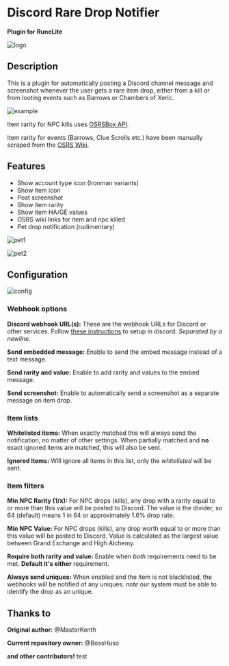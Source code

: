 # Discord Rare Drop Notifier
__Plugin for RuneLite__

![logo](readme-resources/logo.png)

## Description
This is a plugin for automatically posting a Discord channel message and screenshot whenever the user gets a rare item drop, either from a kill or from looting events such as Barrows or Chambers of Xeric.

![example](readme-resources/example.png)

Item rarity for NPC kills uses [OSRSBox API](https://api.osrsbox.com/index.html). 

Item rarity for events (Barrows, Clue Scrolls etc.) have been manually scraped from the [OSRS Wiki](https://oldschool.runescape.wiki/).

## Features
* Show account type icon (Ironman variants)
* Show item icon
* Post screenshot
* Show item rarity
* Show item HA/GE values
* OSRS wiki links for item and npc killed
* Pet drop notification (rudimentary)

![pet1](readme-resources/pet1.png)

![pet2](readme-resources/pet2.png)

## Configuration

![config](readme-resources/config.png)

### Webhook options

**Discord webhook URL(s):** These are the webhook URLs for Discord or other services. 
Follow [these instructions](https://support.discord.com/hc/en-us/articles/228383668-Intro-to-Webhooks) to setup in discord.
*Separated by a newline.*

**Send embedded message:** Enable to send the embed message instead of a text message.

**Send rarity and value:** Enable to add rarity and values to the embed message.

**Send screenshot:** Enable to automatically send a screenshot as a separate message on item drop.

### Item lists

**Whitelisted items:** When exactly matched this will always send the notification, no matter of other settings. When partially matched and **no** exact ignored items are matched, this will also be sent.

**Ignored items:** Will ignore all items in this list, only the _whitelisted_ will be sent.

### Item filters

**Min NPC Rarity (1/x):** For NPC drops (kills), any drop with a rarity equal to or more than this value will be posted to Discord.
The value is the divider, so 64 (default) means 1 in 64 or approximately 1.6% drop rate.


**Min NPC Value:** For NPC drops (kills), any drop worth equal to or more than this value will be posted to Discord.
Value is calculated as the largest value between Grand Exchange and High Alchemy.

**Require both rarity and value:** Enable when _both_ requirements need to be met. **Default it's either** requirement.

**Always send uniques:** When enabled and the item is not blacklisted, the webhooks will be notified of any uniques. _note_ our system must be able to identify the drop as an unique. 

## Thanks to

**Original author:** @MasterKenth

**Current repository owner:** @BossHuso

**and other contributors!**
test
